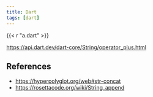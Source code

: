 ```yaml
---
title: Dart
tags: [dart]
---
```


{{< r "a.dart" >}}

<https://api.dart.dev/dart-core/String/operator_plus.html>

## References

- <https://hyperpolyglot.org/web#str-concat>
- <https://rosettacode.org/wiki/String_append>
